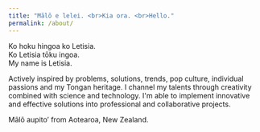 ```yaml
---
title: "Mālō e lelei. <br>Kia ora. <br>Hello."
permalink: /about/
---
```


<p></p>

Ko hoku hingoa ko Letisia. 
<br>Ko Letisia tōku ingoa. 
<br>My name is Letisia.

Actively inspired by problems, solutions, trends, pop culture, individual passions and my Tongan heritage. I channel my talents through creativity combined with science and technology. I'm able to implement innovative and effective solutions into professional and collaborative projects.

Mālō aupito’ from Aotearoa, New Zealand.